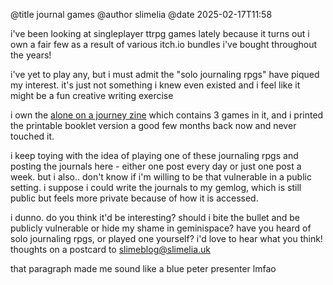 @title journal games @author slimelia @date 2025-02-17T11:58

i've been looking at singleplayer ttrpg games lately because it turns
out i own a fair few as a result of various itch.io bundles i've bought
throughout the years!

i've yet to play any, but i must admit the "solo journaling rpgs" have
piqued my interest. it's just not something i knew even existed and i
feel like it might be a fun creative writing exercise

i own the [alone on a journey
zine](https://noroadhome.itch.io/alone-on-a-journey) which contains 3
games in it, and i printed the printable booklet version a good few
months back now and never touched it.

i keep toying with the idea of playing one of these journaling rpgs and
posting the journals here - either one post every day or just one post a
week. but i also.. don't know if i'm willing to be that vulnerable in a
public setting. i suppose i could write the journals to my gemlog, which
is still public but feels more private because of how it is accessed.

i dunno. do you think it'd be interesting? should i bite the bullet and
be publicly vulnerable or hide my shame in geminispace? have you heard
of solo journaling rpgs, or played one yourself? i'd love to hear what
you think! thoughts on a postcard to
[slimeblog@slimelia.uk](mailto:slimeblog@slimelia.uk)

that paragraph made me sound like a blue peter presenter lmfao
